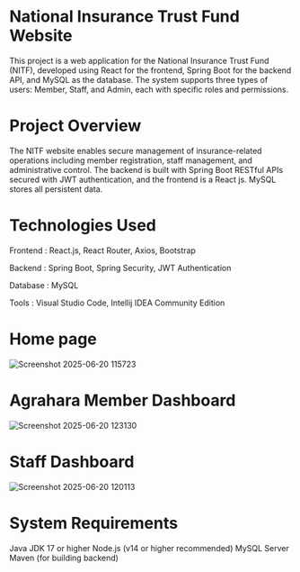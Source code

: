 # National Insurance Trust Fund Website
This project is a web application for the National Insurance Trust Fund (NITF), developed using React for the frontend, Spring Boot for the backend API, and MySQL as the database. The system supports three types of users: Member, Staff, and Admin, each with specific roles and permissions.

# Project Overview
The NITF website enables secure management of insurance-related operations including member registration, staff management, and administrative control. The backend is built with Spring Boot RESTful APIs secured with JWT authentication, and the frontend is a React js. MySQL stores all persistent data.

# Technologies Used
Frontend : React.js, React Router, Axios, Bootstrap

Backend : Spring Boot, Spring Security, JWT Authentication

Database : MySQL

Tools : Visual Studio Code, Intellij IDEA Community Edition

# Home page
![Screenshot 2025-06-20 115723](https://github.com/user-attachments/assets/4899e67a-66e5-4548-b013-f154ef4cc85b)

# Agrahara Member Dashboard
![Screenshot 2025-06-20 123130](https://github.com/user-attachments/assets/8bf41703-0160-429a-84ea-c17e1c51468a)

# Staff Dashboard 
![Screenshot 2025-06-20 120113](https://github.com/user-attachments/assets/d766ac0a-f15e-4d6f-9295-96d792700174)

# System Requirements
Java JDK 17 or higher
Node.js (v14 or higher recommended)
MySQL Server
Maven (for building backend)
